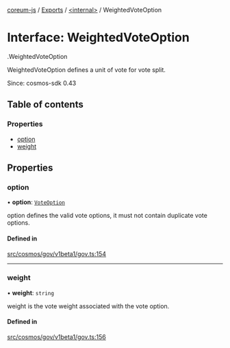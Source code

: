[coreum-js](../README.md) / [Exports](../modules.md) / [<internal\>](../modules/internal_.md) / WeightedVoteOption

# Interface: WeightedVoteOption

[<internal>](../modules/internal_.md).WeightedVoteOption

WeightedVoteOption defines a unit of vote for vote split.

Since: cosmos-sdk 0.43

## Table of contents

### Properties

- [option](internal_.WeightedVoteOption.md#option)
- [weight](internal_.WeightedVoteOption.md#weight)

## Properties

### option

• **option**: [`VoteOption`](../enums/internal_.VoteOption.md)

option defines the valid vote options, it must not contain duplicate vote options.

#### Defined in

[src/cosmos/gov/v1beta1/gov.ts:154](https://github.com/CooperFoundation/coreum-js/blob/54a22f0/src/cosmos/gov/v1beta1/gov.ts#L154)

___

### weight

• **weight**: `string`

weight is the vote weight associated with the vote option.

#### Defined in

[src/cosmos/gov/v1beta1/gov.ts:156](https://github.com/CooperFoundation/coreum-js/blob/54a22f0/src/cosmos/gov/v1beta1/gov.ts#L156)
